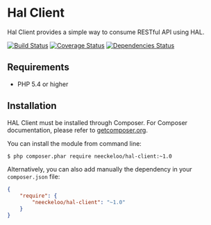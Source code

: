 Hal Client
==========

Hal Client provides a simple way to consume RESTful API using HAL.

[![Build Status](https://img.shields.io/travis/neeckeloo/HalClient.svg?style=flat)](http://travis-ci.org/neeckeloo/HalClient)
[![Coverage Status](http://img.shields.io/coveralls/neeckeloo/HalClient.svg?style=flat)](https://coveralls.io/r/neeckeloo/HalClient)
[![Dependencies Status](https://www.versioneye.com/user/projects/5465c709f8a4ae1c9900010d/badge.svg?style=flat)](https://www.versioneye.com/user/projects/5465c709f8a4ae1c9900010d)

Requirements
------------

* PHP 5.4 or higher

Installation
------------

HAL Client must be installed through Composer. For Composer documentation, please refer to [getcomposer.org](http://getcomposer.org).

You can install the module from command line:
```sh
$ php composer.phar require neeckeloo/hal-client:~1.0
```

Alternatively, you can also add manually the dependency in your `composer.json` file:
```json
{
    "require": {
        "neeckeloo/hal-client": "~1.0"
    }
}
```
